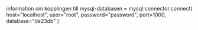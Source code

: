 information om kopplingen till mysql-databasen = mysql.connector.connect(
        host="localhost",
        user="root",
        password="password",
        port=1000,
        database="de23db"
    )
